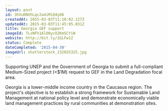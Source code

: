 ```yaml
---
layout: post
id: 3hVuONVhLqc2a4iMiQ4yO6
createdAt: 2015-03-03T11:10:02.127Z
updatedAt: 2015-03-03T11:45:05.031Z
title: Georgia GEF support
imageId: 7LsNFh1AlO0ycO2KmSCYiW
website: http://bit.ly/1GLFw1Z
status: Complete
dateCompleted: '2015-04-30'
imageUrl: shutterstock_132025325.jpg
---
```

Supporting UNEP and the Government of Georgia to submit a full-compliant Medium-Sized project (<$1M) request to GEF in the Land Degradation focal area. 

Georgia is a lower-middle income country in the Caucasus region. The project's objective is to establish a strong framework for Sustainable Land Management at national policy level and demonstrate economically viable land management practices by rural communities at demonstration sites.